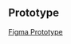 ## Prototype
[Figma Prototype]([https://www.figma.com/file/your-link-here](https://www.figma.com/proto/yCFjh2P8NnmV6K646T7lib/DermTect?node-id=148-463&p=f&t=Livm32AEueL4BbnB-1&scaling=scale-down&content-scaling=fixed&page-id=143%3A94&starting-point-node-id=2094%3A1079&show-proto-sidebar=1))
